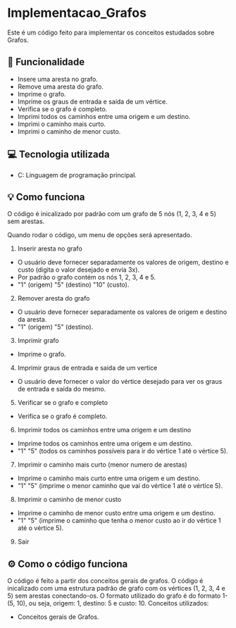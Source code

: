 # Implementacao_Grafos
 Este é um código feito para implementar os conceitos estudados sobre Grafos.

 ## 🚀 Funcionalidade
- Insere uma aresta no grafo.
- Remove uma aresta do grafo.
- Imprime o grafo.
- Imprime os graus de entrada e saída de um vértice.
- Verifica se o grafo é completo.
- Imprimi todos os caminhos entre uma origem e um destino.
- Imprimi o caminho mais curto.
- Imprimi o caminho de menor custo.

## 💻 Tecnologia utilizada
- C: Linguagem de programação principal.

 ## 💡 Como funciona
O código é inicalizado por padrão com um grafo de 5 nós (1, 2, 3, 4 e 5) sem arestas.
 
Quando rodar o código, um menu de opções será apresentado.
1. Inserir aresta no grafo
- O usuário deve fornecer separadamente os valores de origem, destino e custo (digita o valor desejado e envia 3x).
- Por padrão o grafo contém os nós 1, 2, 3, 4 e 5.
- "1" (origem) "5" (destino) "10" (custo).

2. Remover aresta do grafo
- O usuário deve fornecer separadamente os valores de origem e destino da aresta.
- "1" (origem) "5" (destino).
 
3. Imprimir grafo
- Imprime o grafo.

4. Imprimir graus de entrada e saida de um vertice
- O usuário deve fornecer o valor do vértice desejado para ver os graus de entrada e saída do mesmo.
   
5. Verificar se o grafo e completo
- Verifica se o grafo é completo.
    
6. Imprimir todos os caminhos entre uma origem e um destino
- Imprime todos os caminhos entre uma origem e um destino.
- "1" "5" (todos os caminhos possíveis para ir do vértice 1 até o vértice 5).
    
7. Imprimir o caminho mais curto (menor numero de arestas)
- Imprime o caminho mais curto entre uma origem e um destino.
- "1" "5" (imprime o menor caminho que vai do vértice 1 até o vértice 5).
    
8. Imprimir o caminho de menor custo
- Imprime o caminho de menor custo entre uma origem e um destino.
- "1" "5" (imprime o caminho que tenha o menor custo ao ir do vértice 1 até o vértice 5).

9. Sair


## ⚙ Como o código funciona

O código é feito a partir dos conceitos gerais de grafos. O código é inicalizado com uma estrutura padrão de grafo com os vértices (1, 2, 3, 4 e 5) sem arestas conectando-os.
O formato utilizado do grafo é do formato 1-(5, 10), ou seja, origem: 1, destino: 5 e custo: 10.
Conceitos utilizados:
- Conceitos gerais de Grafos.
